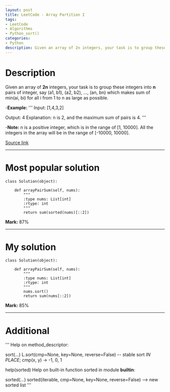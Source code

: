 ```yaml
---
layout: post
title: LeetCode - Array Partition I
tags:
- LeetCode
- Algorithms
- Python_sort()
categories:
- Python
description: Given an array of 2n integers, your task is to group these integers into n pairs of integer, say (a1, b1), (a2, b2), ..., (an, bn) which makes sum of min(ai, bi) for all i from 1 to n as large as possible.
---
```


# Description
Given an array of **2n** integers, your task is to group these integers into **n** pairs of integer, say (a1, b1), (a2, b2), ..., (an, bn) which makes sum of min(ai, bi) for all i from 1 to n as large as possible.
<!-- more -->

-**Example:**
'''
Input: [1,4,3,2]

Output: 4
Explanation: n is 2, and the maximum sum of pairs is 4.
'''

-**Note:**
n is a positive integer, which is in the range of [1, 10000].
All the integers in the array will be in the range of [-10000, 10000].

[Source link](https://leetcode.com/problems/array-partition-i/#/description)

__________
# Most popular solution

```
class Solution(object):

    def arrayPairSum(self, nums):
        """
        :type nums: List[int]
        :rtype: int
        """
        return sum(sorted(nums)[::2])
```

**Mark:** 87%

__________
# My solution

```
class Solution(object):

    def arrayPairSum(self, nums):
        """
        :type nums: List[int]
        :rtype: int
        """
        nums.sort()
        return sum(nums[::2])
```

**Mark:** 85%

__________
# Additional
'''
Help on method_descriptor:

sort(...)
L.sort(cmp=None, key=None, reverse=False) -- stable sort *IN PLACE*;
cmp(x, y) -> -1, 0, 1

help(sorted)
Help on built-in function sorted in module __builtin__:

sorted(...)
    sorted(iterable, cmp=None, key=None, reverse=False) --> new sorted list
'''
